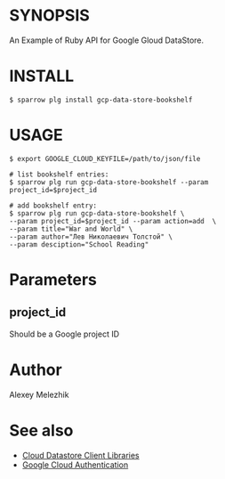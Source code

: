 # SYNOPSIS

An Example of Ruby API for Google Gloud DataStore.


# INSTALL


    $ sparrow plg install gcp-data-store-bookshelf


# USAGE

    $ export GOOGLE_CLOUD_KEYFILE=/path/to/json/file

    # list bookshelf entries:
    $ sparrow plg run gcp-data-store-bookshelf --param project_id=$project_id

    # add bookshelf entry:
    $ sparrow plg run gcp-data-store-bookshelf \
    --param project_id=$project_id --param action=add  \
    --param title="War and World" \
    --param author="Лев Николаевич Толстой" \
    --param desciption="School Reading"

# Parameters

## project_id

Should be a Google project ID


# Author

Alexey Melezhik

# See also

* [Cloud Datastore Client Libraries](https://cloud.google.com/datastore/docs/reference/libraries)
* [Google Cloud Authentication](http://googlecloudplatform.github.io/google-cloud-ruby/#/docs/google-cloud/v0.44.0/guides/authentication)

